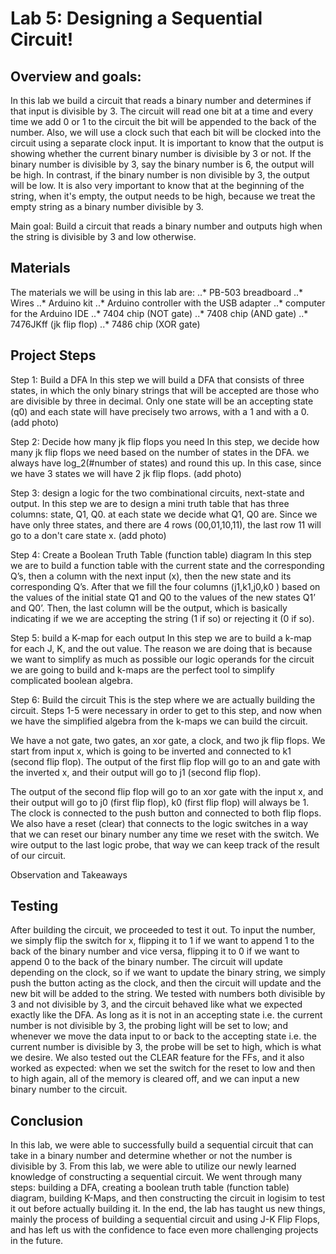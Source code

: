 # Lab 5: Designing a Sequential Circuit!


## Overview and goals: 
In this lab we build a circuit that reads a binary number and determines if that input is divisible by 3. The circuit will read one bit at a time and every time we add 0 or 1 to the circuit the bit will be appended to the back of the number. Also, we will use a clock such that each bit will be clocked into the circuit using a separate clock input. It is important to know that the output is showing whether the current binary number is divisible by 3 or not. If the binary number is divisible by 3, say the binary number is 6, the output will be high. In contrast, if the binary number is non divisible by 3, the output will be low. It is also very important to know that at the beginning of the string, when it's empty, the output needs to be high, because we treat the empty string as a binary number divisible by 3. 

Main goal: Build a circuit that reads a binary number and outputs high when the string is divisible by 3 and low otherwise.


## Materials 
The materials we will be using in this lab are:
..* PB-503 breadboard
..* Wires
..* Arduino kit
..* Arduino controller with the USB adapter
..* computer for the Arduino IDE
..* 7404 chip (NOT gate)
..* 7408 chip (AND gate)
..* 7476JKff (jk flip flop)
..* 7486 chip (XOR gate)

## Project Steps 
Step 1: Build a DFA 
In this step we will build a DFA that consists of three states, in which the only binary strings that will be accepted are those who are divisible by three in decimal. Only one state will be an accepting state (q0) and each state will have precisely two arrows, with a 1 and with a 0. (add photo)

Step 2: Decide how many jk flip flops you need
In this step, we decide how many jk flip flops we need based on the number of states in the DFA. we always have log_2(#number of states) and round this up. In this case, since we have 3 states we will have 2 jk flip flops. (add photo)

Step 3: design a logic for the two combinational circuits, next-state and output.
In this step we are to design a mini truth table that has three columns: state, Q1, Q0. at each state we decide what Q1, Q0 are. Since we have only three states, and there are 4 rows (00,01,10,11), the last row 11 will go to a don't care state x. (add photo)
 
Step 4: Create a Boolean Truth Table (function table) diagram
In this step we are to build a function table with the current state and the corresponding Q’s, then a column with the next input (x), then the new state and its corresponding Q’s. After that we fill the four columns (j1,k1,j0,k0 ) based on the values of the initial state Q1 and Q0 to the values of the new states Q1’ and Q0’. Then, the last column will be the output, which is basically indicating if we we are accepting the string (1 if so)  or rejecting it (0 if so). 

Step 5: build a K-map for each output
In this step we are to build a k-map for each J, K, and the out value. The reason we are doing that is because we want to simplify as much as possible our logic operands for the circuit we are going to build and k-maps are the perfect tool to simplify complicated boolean algebra. 

Step 6: Build the circuit
This is the step where we are actually building the circuit. Steps 1-5 were necessary in order to get to this step, and now when we have the simplified algebra from the k-maps we can build the circuit.

We have a not gate, two gates, an xor gate, a clock, and two jk flip flops.
We start from input x, which is going to be inverted and connected to k1 (second flip flop). The output of the first flip flop will go to an and gate with the inverted x, and their output will go to j1 (second flip flop). 

The output of the second flip flop will go to an xor gate with the input x, and their output will go to j0 (first flip flop), k0 (first flip flop) will always be 1. The clock is connected to the push button and connected to both flip flops. We also have a reset (clear) that connects to the logic switches in a way that we can reset our binary number any time we reset with the switch. 
We wire output to the last logic probe, that way we can keep track of the result of our circuit. 

Observation and Takeaways


## Testing
After building the circuit, we proceeded to test it out. To input the number, we simply flip the switch for x, flipping it to 1 if we want to append 1 to the back of the binary number and vice versa, flipping it to 0 if we want to append 0 to the back of the binary number. The circuit will update depending on the clock, so if we want to update the binary string, we simply push the button acting as the clock, and then the circuit will update and the new bit will be added to the string. We tested with numbers both divisible by 3 and not divisible by 3, and the circuit behaved like what we expected exactly like the DFA. As long as it is not in an accepting state i.e. the current number is not divisible by 3, the probing light will be set to low; and whenever we move the data input to or back to the accepting state i.e. the current number is divisible by 3, the probe will be set to high, which is what we desire. We also tested out the CLEAR feature for the FFs, and it also worked as expected: when we set the switch for the reset to low and then to high again, all of the memory is cleared off, and we can input a new binary number to the circuit.



## Conclusion
In this lab, we were able to successfully build a sequential circuit that can take in a binary number and determine whether or not the number is divisible by 3. From this lab, we were able to utilize our newly learned knowledge of constructing a sequential circuit. We went through many steps: building a DFA, creating a boolean truth table (function table) diagram, building K-Maps, and then constructing the circuit in logisim to test it out before actually building it. In the end, the lab has taught us new things, mainly the process of building a sequential circuit and using J-K Flip Flops, and has left us with the confidence to face even more challenging projects in the future.

